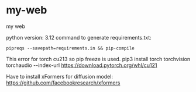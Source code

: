 # my-web
my web

python version: 3.12
command to generate requirements.txt:
```
pipreqs --savepath=requirements.in && pip-compile
```
This error for torch cu213 so pip freeze is used.
pip3 install torch torchvision torchaudio --index-url https://download.pytorch.org/whl/cu121

Have to install xFormers for diffusion model:
https://github.com/facebookresearch/xformers